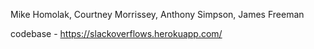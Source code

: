 Mike Homolak, Courtney Morrissey, Anthony Simpson, James Freeman

codebase - https://slackoverflows.herokuapp.com/
